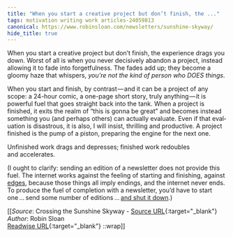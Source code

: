```yaml
---
title: "When you start a creative project but don’t finish, the ..."
tags: motivation writing work articles-24059813
canonical: https://www.robinsloan.com/newsletters/sunshine-skyway/
hide_title: true
---
```


When you start a creative project but don’t finish, the expe­ri­ence drags you down. Worst of all is when you never deci­sively abandon a project, instead allowing it to fade into forgetfulness. The fades add up; they become a gloomy haze that whispers, *you’re not the kind of person who DOES things*.

When you start and finish, by contrast — and it can be a project of any scope: a 24-hour comic, a one-page short story, truly anything — it is powerful fuel that goes straight back into the tank. When a project is finished, it exits the realm of “this is gonna be great” and becomes instead something you (and perhaps others) can actually evaluate. Even if that eval­u­a­tion is disastrous, it is also, I will insist, thrilling and productive. A project finished is the pump of a piston, preparing the engine for the next one.

Unfinished work drags and depresses; finished work redoubles and accelerates.

(I ought to clarify: sending an edition of a newsletter does not provide this fuel. The internet works against the feeling of starting and finishing, against [edges](https://craigmod.com/essays/books_experiences_edges/), because those things all imply endings, and the internet never ends. To produce the fuel of comple­tion with a newsletter, you’d have to start one … send some number of editions … [and shut it down](https://www.robinsloan.com/notes/newsletter-seasons/).)


[[_Source_: Crossing the Sunshine Skyway - [Source URL](https://www.robinsloan.com/newsletters/sunshine-skyway/){:target="_blank"}<br>
_Author_: Robin Sloan<br>
[Readwise URL](https://readwise.io/open/470414314){:target="_blank"}
::wrap]]